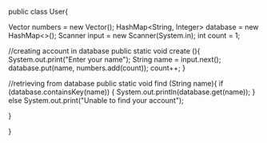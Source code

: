 
public class User{

  Vector <Integer> numbers = new Vector();
  HashMap<String, Integer> database = new HashMap<>();
  Scanner input = new Scanner(System.in);
  int count = 1;

  //creating account in database
    public static void create (){
        System.out.print("Enter your name");
        String name = input.next();
        database.put(name, numbers.add(count));
        count++;
  }

  //retrieving from database
  public static void find (String name){
    if (database.containsKey(name)) {
               System.out.println(database.get(name));
           }
    else
      System.out.print("Unable to find your account");

  }


}
